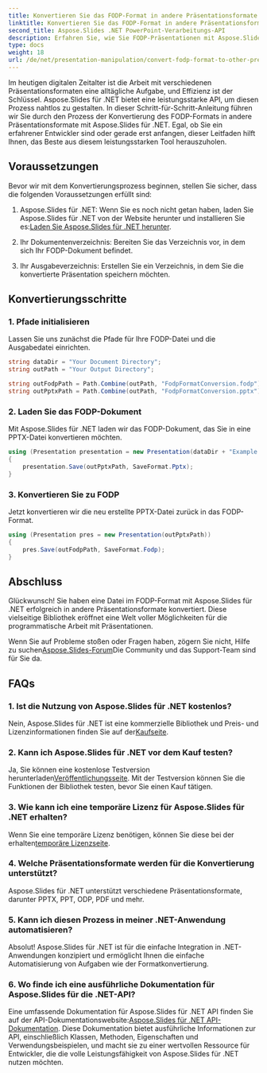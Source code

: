 ```yaml
---
title: Konvertieren Sie das FODP-Format in andere Präsentationsformate
linktitle: Konvertieren Sie das FODP-Format in andere Präsentationsformate
second_title: Aspose.Slides .NET PowerPoint-Verarbeitungs-API
description: Erfahren Sie, wie Sie FODP-Präsentationen mit Aspose.Slides für .NET in verschiedene Formate konvertieren. Erstellen, anpassen und optimieren Sie ganz einfach.
type: docs
weight: 18
url: /de/net/presentation-manipulation/convert-fodp-format-to-other-presentation-formats/
---
```


Im heutigen digitalen Zeitalter ist die Arbeit mit verschiedenen Präsentationsformaten eine alltägliche Aufgabe, und Effizienz ist der Schlüssel. Aspose.Slides für .NET bietet eine leistungsstarke API, um diesen Prozess nahtlos zu gestalten. In dieser Schritt-für-Schritt-Anleitung führen wir Sie durch den Prozess der Konvertierung des FODP-Formats in andere Präsentationsformate mit Aspose.Slides für .NET. Egal, ob Sie ein erfahrener Entwickler sind oder gerade erst anfangen, dieser Leitfaden hilft Ihnen, das Beste aus diesem leistungsstarken Tool herauszuholen.

## Voraussetzungen

Bevor wir mit dem Konvertierungsprozess beginnen, stellen Sie sicher, dass die folgenden Voraussetzungen erfüllt sind:

1. Aspose.Slides für .NET: Wenn Sie es noch nicht getan haben, laden Sie Aspose.Slides für .NET von der Website herunter und installieren Sie es:[Laden Sie Aspose.Slides für .NET herunter](https://releases.aspose.com/slides/net/).

2. Ihr Dokumentenverzeichnis: Bereiten Sie das Verzeichnis vor, in dem sich Ihr FODP-Dokument befindet.

3. Ihr Ausgabeverzeichnis: Erstellen Sie ein Verzeichnis, in dem Sie die konvertierte Präsentation speichern möchten.

## Konvertierungsschritte

### 1. Pfade initialisieren

Lassen Sie uns zunächst die Pfade für Ihre FODP-Datei und die Ausgabedatei einrichten.

```csharp
string dataDir = "Your Document Directory";
string outPath = "Your Output Directory";

string outFodpPath = Path.Combine(outPath, "FodpFormatConversion.fodp");
string outPptxPath = Path.Combine(outPath, "FodpFormatConversion.pptx");
```

### 2. Laden Sie das FODP-Dokument

Mit Aspose.Slides für .NET laden wir das FODP-Dokument, das Sie in eine PPTX-Datei konvertieren möchten.

```csharp
using (Presentation presentation = new Presentation(dataDir + "Example.fodp"))
{
    presentation.Save(outPptxPath, SaveFormat.Pptx);
}
```

### 3. Konvertieren Sie zu FODP

Jetzt konvertieren wir die neu erstellte PPTX-Datei zurück in das FODP-Format.

```csharp
using (Presentation pres = new Presentation(outPptxPath))
{
    pres.Save(outFodpPath, SaveFormat.Fodp);
}
```

## Abschluss

Glückwunsch! Sie haben eine Datei im FODP-Format mit Aspose.Slides für .NET erfolgreich in andere Präsentationsformate konvertiert. Diese vielseitige Bibliothek eröffnet eine Welt voller Möglichkeiten für die programmatische Arbeit mit Präsentationen.

 Wenn Sie auf Probleme stoßen oder Fragen haben, zögern Sie nicht, Hilfe zu suchen[Aspose.Slides-Forum](https://forum.aspose.com/)Die Community und das Support-Team sind für Sie da.

## FAQs

### 1. Ist die Nutzung von Aspose.Slides für .NET kostenlos?

 Nein, Aspose.Slides für .NET ist eine kommerzielle Bibliothek und Preis- und Lizenzinformationen finden Sie auf der[Kaufseite](https://purchase.aspose.com/buy).

### 2. Kann ich Aspose.Slides für .NET vor dem Kauf testen?

 Ja, Sie können eine kostenlose Testversion herunterladen[Veröffentlichungsseite](https://releases.aspose.com/). Mit der Testversion können Sie die Funktionen der Bibliothek testen, bevor Sie einen Kauf tätigen.

### 3. Wie kann ich eine temporäre Lizenz für Aspose.Slides für .NET erhalten?

 Wenn Sie eine temporäre Lizenz benötigen, können Sie diese bei der erhalten[temporäre Lizenzseite](https://purchase.aspose.com/temporary-license/).

### 4. Welche Präsentationsformate werden für die Konvertierung unterstützt?

Aspose.Slides für .NET unterstützt verschiedene Präsentationsformate, darunter PPTX, PPT, ODP, PDF und mehr.

### 5. Kann ich diesen Prozess in meiner .NET-Anwendung automatisieren?

Absolut! Aspose.Slides für .NET ist für die einfache Integration in .NET-Anwendungen konzipiert und ermöglicht Ihnen die einfache Automatisierung von Aufgaben wie der Formatkonvertierung.

### 6. Wo finde ich eine ausführliche Dokumentation für Aspose.Slides für die .NET-API?

 Eine umfassende Dokumentation für Aspose.Slides für .NET API finden Sie auf der API-Dokumentationswebsite:[Aspose.Slides für .NET API-Dokumentation](https://reference.aspose.com/slides/net/). Diese Dokumentation bietet ausführliche Informationen zur API, einschließlich Klassen, Methoden, Eigenschaften und Verwendungsbeispielen, und macht sie zu einer wertvollen Ressource für Entwickler, die die volle Leistungsfähigkeit von Aspose.Slides für .NET nutzen möchten.